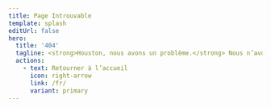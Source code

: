 ```yaml
---
title: Page Introuvable
template: splash
editUrl: false
hero:
  title: '404'
  tagline: <strong>Houston, nous avons un problème.</strong> Nous n’avons pas pu trouver cette page.<br>Vérifiez l’URL ou essayez la barre de recherche.
  actions:
    - text: Retourner à l’accueil
      icon: right-arrow
      link: /fr/
      variant: primary
---
```

